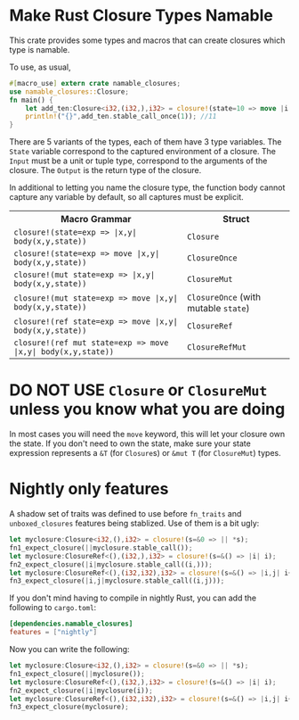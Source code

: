 # Make Rust Closure Types Namable

This crate provides some types and macros that can create closures which type is namable.

To use, as usual,

```rust
#[macro_use] extern crate namable_closures;
use namable_closures::Closure;
fn main() {
    let add_ten:Closure<i32,(i32,),i32> = closure!(state=10 => move |i| i+*state);
    println!("{}",add_ten.stable_call_once(1)); //11
}
```

There are 5 variants of the types, each of them have 3 type variables. The `State`
variable correspond to the captured environment of a closure. The `Input` must be
a unit or tuple type, correspond to the arguments of the closure. The `Output` is
the return type of the closure.

In additional to letting you name the closure type, the function body cannot capture
any variable by default, so all captures must be explicit.

<table>
<tr>
<th>Macro Grammar</th>
<th>Struct</th>
</tr>
<tr>
<td><code>closure!(state=exp => |x,y| body(x,y,state))</code></td>
<td><code>Closure</code></td>
</tr>
<tr>
<td><code>closure!(state=exp => move |x,y| body(x,y,state))</code></td>
<td><code>ClosureOnce</code></td>
</tr>
<tr>
<td><code>closure!(mut state=exp => |x,y| body(x,y,state))</code></td>
<td><code>ClosureMut</code></td>
</tr>
<tr>
<td><code>closure!(mut state=exp => move |x,y| body(x,y,state))</code></td>
<td><code>ClosureOnce</code> (with mutable <code>state</code>)</td>
</tr>
<tr>
<td><code>closure!(ref state=exp => move |x,y| body(x,y,state))</code></td>
<td><code>ClosureRef</code></td>
</tr>
<tr>
<td><code>closure!(ref mut state=exp => move |x,y| body(x,y,state))</code></td>
<td><code>ClosureRefMut</code></td>
</tr>
</table>

# DO NOT USE `Closure` or `ClosureMut` unless you know what you are doing

In most cases you will need the `move` keyword, this will let your closure own the state. If you don't need to own the state, make sure your state expression represents a `&T` (for `Closure`s) or `&mut T` (for `ClosureMut`) types. 

# Nightly only features

A shadow set of traits was defined to use before `fn_traits` and `unboxed_closures`
features being stablized. Use of them is a bit ugly:

```rust
let myclosure:Closure<i32,(),i32> = closure!(s=&0 => || *s);
fn1_expect_closure(||myclosure.stable_call());
let myclosure:ClosureRef<(),(i32,),i32> = closure!(s=&() => |i| i);
fn2_expect_closure(|i|myclosure.stable_call((i,)));
let myclosure:ClosureRef<(),(i32,i32),i32> = closure!(s=&() => |i,j| i+j);
fn3_expect_closure(|i,j|myclosure.stable_call((i,j)));
```

If you don't mind having to compile in nightly Rust, you can add the following to `cargo.toml`:

```toml
[dependencies.namable_closures]
features = ["nightly"]
```

Now you can write the following:

```rust
let myclosure:Closure<i32,(),i32> = closure!(s=&0 => || *s);
fn1_expect_closure(||myclosure());
let myclosure:ClosureRef<(),(i32,),i32> = closure!(s=&() => |i| i);
fn2_expect_closure(|i|myclosure(i));
let myclosure:ClosureRef<(),(i32,i32),i32> = closure!(s=&() => |i,j| i+j);
fn3_expect_closure(myclosure);
```
